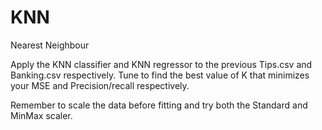# KNN
Nearest Neighbour

Apply the KNN classifier and KNN regressor to the previous Tips.csv and Banking.csv respectively. Tune to find the best value of K that minimizes your MSE and Precision/recall respectively. 

Remember to scale the data before fitting and try both the Standard and MinMax scaler. 
